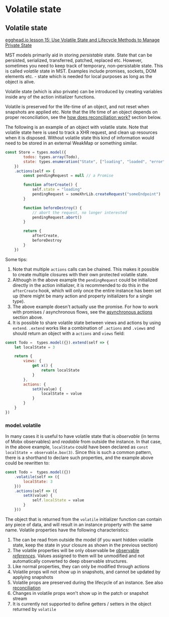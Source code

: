 # Volatile state

## Volatile state

[egghead.io lesson 15: Use Volatile State and Lifecycle Methods to Manage Private State](https://egghead.io/lessons/react-use-volatile-state-and-lifecycle-methods-to-manage-private-state)

MST models primarily aid in storing _persistable_ state. State that can be persisted, serialized, transferred, patched, replaced etc. However, sometimes you need to keep track of temporary, non-persistable state. This is called _volatile_ state in MST. Examples include promises, sockets, DOM elements etc. - state which is needed for local purposes as long as the object is alive.

Volatile state \(which is also private\) can be introduced by creating variables inside any of the action initializer functions.

Volatile is preserved for the life-time of an object, and not reset when snapshots are applied etc. Note that the life time of an object depends on proper reconciliation, see the [how does reconciliation work?](https://mobx-state-tree.gitbook.io/docs/faq#how-does-reconciliation-work) section below.

The following is an example of an object with volatile state. Note that volatile state here is used to track a XHR request, and clean up resources when it is disposed. Without volatile state this kind of information would need to be stored in an external WeakMap or something similar.

```javascript
const Store = types.model({
        todos: types.array(Todo),
        state: types.enumeration("State", ["loading", "loaded", "error"])
    })
    .actions(self => {
        const pendingRequest = null // a Promise

        function afterCreate() {
            self.state = "loading"
            pendingRequest = someXhrLib.createRequest("someEndpoint")
        }

        function beforeDestroy() {
            // abort the request, no longer interested
            pendingRequest.abort()
        }

        return {
            afterCreate,
            beforeDestroy
        }
    })
```

Some tips:

1. Note that multiple `actions` calls can be chained. This makes it possible to create multiple closures with their own protected volatile state.
2. Although in the above example the `pendingRequest` could be initialized directly in the action initializer, it is recommended to do this in the `afterCreate` hook, which will only once the entire instance has been set up \(there might be many action and property initializers for a single type\).
3. The above example doesn't actually use the promise. For how to work with promises / asynchronous flows, see the [asynchronous actions](https://mobx-state-tree.gitbook.io/docs/concepts/actions#asynchronous-actions) section above.
4. It is possible to share volatile state between views and actions by using `extend`. `.extend` works like a combination of `.actions` and `.views` and should return an object with a `actions` and `views` field:

```javascript
const Todo =  types.model({}).extend(self => {
    let localState = 3

    return {
        views: {
            get x() {
                return localState
            }
        },
        actions: {
            setX(value) {
                localState = value
            }
        }
    }
})
```

### model.volatile

In many cases it is useful to have volatile state that is _observable_ \(in terms of Mobx observables\) and _readable_ from outside the instance. In that case, in the above example, `localState` could have been declared as `const localState = observable.box(3)`. Since this is such a common pattern, there is a shorthand to declare such properties, and the example above could be rewritten to:

```javascript
const Todo =  types.model({})
    .volatile(self => ({
        localState: 3
    }))
    .actions(self => ({
        setX(value) {
            self.localState = value
        }
    }))
```

The object that is returned from the `volatile` initializer function can contain any piece of data, and will result in an instance property with the same name. Volatile properties have the following characteristics:

1. The can be read from outside the model \(if you want hidden volatile state, keep the state in your closure as shown in the previous section\)
2. The volatile properties will be only observable be [observable _references_](https://mobx.js.org/refguide/modifiers.html). Values assigned to them will be unmodified and not automatically converted to deep observable structures.
3. Like normal properties, they can only be modified through actions
4. Volatile props will not show up in snapshots, and cannot be updated by applying snapshots
5. Volatile props are preserved during the lifecycle of an instance. See also [reconciliation](https://mobx-state-tree.gitbook.io/docs/faq#how-does-reconciliation-work)
6. Changes in volatile props won't show up in the patch or snapshot stream
7. It is currently not supported to define getters / setters in the object returned by `volatile`



